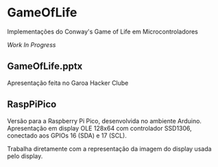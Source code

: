 # GameOfLife
Implementações do Conway's Game of Life em Microcontroladores

*Work In Progress*

## GameOfLife.pptx

Apresentação feita no Garoa Hacker Clube

## RaspPiPico

Versão para a Raspberry Pi Pico, desenvolvida no ambiente Arduino. Apresentação em display OLE 128x64 com controlador SSD1306, conectado aos GPIOs 16 (SDA) e 17 (SCL).

Trabalha diretamente com a representação da imagem do display usada pelo display.



